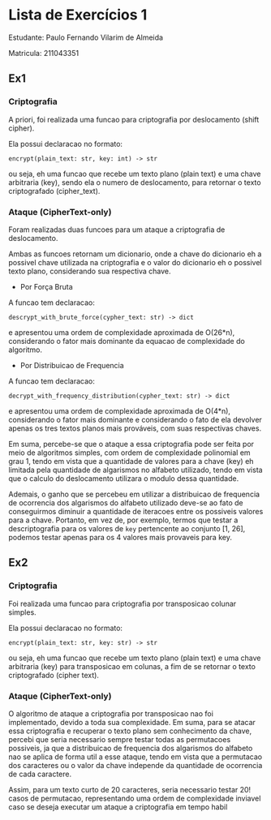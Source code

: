 # Lista de Exercícios 1

Estudante: Paulo Fernando Vilarim de Almeida

Matricula: 211043351

## Ex1

### Criptografia

A priori, foi realizada uma funcao para criptografia por deslocamento (shift cipher).

Ela possui declaracao no formato:

`encrypt(plain_text: str, key: int) -> str`

ou seja, eh uma funcao que recebe um texto plano (plain text) e uma chave arbitraria (key), sendo ela o numero de deslocamento, para retornar o texto criptografado (cipher_text).

### Ataque (CipherText-only)

Foram realizadas duas funcoes para um ataque a criptografia de deslocamento.

Ambas as funcoes retornam um dicionario, onde a chave do dicionario eh a possivel chave utilizada na criptografia e o valor do dicionario eh o possivel texto plano, considerando sua respectiva chave.

- Por Força Bruta

A funcao tem declaracao:

`descrypt_with_brute_force(cypher_text: str) -> dict`

e apresentou uma ordem de complexidade aproximada de O(26\*n), considerando o fator mais dominante da equacao de complexidade do algoritmo.

- Por Distribuicao de Frequencia

A funcao tem declaracao:

`decrypt_with_frequency_distribution(cypher_text: str) -> dict`

e apresentou uma ordem de complexidade aproximada de O(4\*n), considerando o fator mais dominante e considerando o fato de ela devolver apenas os tres textos planos mais prováveis, com suas respectivas chaves.

Em suma, percebe-se que o ataque a essa criptografia pode ser feita por meio de algoritmos simples, com ordem de complexidade polinomial em grau 1, tendo em vista que a quantidade de valores para a chave (key) eh limitada pela quantidade de algarismos no alfabeto utilizado, tendo em vista que o calculo do deslocamento utilizara o modulo dessa quantidade.

Ademais, o ganho que se percebeu em utilizar a distribuicao de frequencia de ocorrencia dos algarismos do alfabeto utilizado deve-se ao fato de conseguirmos diminuir a quantidade de iteracoes entre os possiveis valores para a chave. Portanto, em vez de, por exemplo, termos que testar a descriptografia para os valores de `key` pertencente ao conjunto [1, 26], podemos testar apenas para os 4 valores mais provaveis para key.

## Ex2

### Criptografia

Foi realizada uma funcao para criptografia por transposicao colunar simples.

Ela possui declaracao no formato:

`encrypt(plain_text: str, key: str) -> str`

ou seja, eh uma funcao que recebe um texto plano (plain text) e uma chave arbitraria (key) para transposicao em colunas, a fim de se retornar o texto criptografado (cipher text).

### Ataque (CipherText-only)

O algoritmo de ataque a criptografia por transposicao nao foi implementado, devido a toda sua complexidade. Em suma, para se atacar essa criptografia e recuperar o texto plano sem conhecimento da chave, percebi que seria necessario sempre testar todas as permutacoes possiveis, ja que a distribuicao de frequencia dos algarismos do alfabeto nao se aplica de forma util a esse ataque, tendo em vista que a permutacao dos caracteres ou o valor da chave independe da quantidade de ocorrencia de cada caractere.

Assim, para um texto curto de 20 caracteres, seria necessario testar 20! casos de permutacao, representando uma ordem de complexidade inviavel caso se deseja executar um ataque a criptografia em tempo habil
